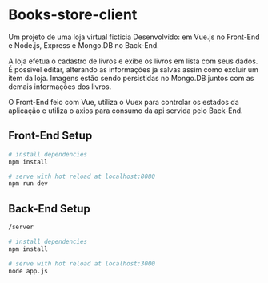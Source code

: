 # Books-store-client

Um projeto de uma loja virtual ficticia
Desenvolvido: em Vue.js no Front-End e Node.js, Express e Mongo.DB no Back-End.

A loja efetua o cadastro de livros e exibe os livros em lista com seus dados. 
É possivel editar, alterando as informações ja salvas assim como excluir um item da loja.
Imagens estão sendo persistidas no Mongo.DB juntos com as demais informações dos livros.

O Front-End feio com Vue, utiliza o Vuex para controlar os estados da aplicação e utiliza o axios para consumo da api servida pelo Back-End.


## Front-End Setup

``` bash
# install dependencies
npm install

# serve with hot reload at localhost:8080
npm run dev

```

## Back-End Setup

``` bash
/server

# install dependencies
npm install

# serve with hot reload at localhost:3000
node app.js

```
